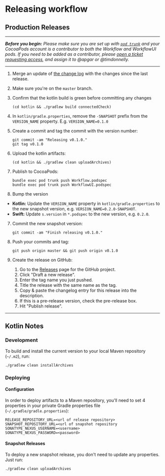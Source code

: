 # Releasing workflow

## Production Releases

---

***Before you begin:*** *Please make sure you are set up with [`pod trunk`](https://guides.cocoapods.org/making/getting-setup-with-trunk.html) and your CocoaPods account is a contributor to both the Workflow and WorkflowUI pods. If you need to be added as a contributor, please [open a ticket requesting access](https://github.com/square/workflow/issues/new), and assign it to @apgar or @timdonnelly.*

---

1. Merge an update of [the change log](CHANGELOG.md) with the changes since the last release.

1. Make sure you're on the `master` branch.

1. Confirm that the kotlin build is green before committing any changes
   ```
   (cd kotlin && ./gradlew build connectedCheck)
   ```

2. In `kotlin/gradle.properties`, remove the `-SNAPSHOT` prefix from the `VERSION_NAME` property.
   E.g. `VERSION_NAME=0.1.0`

3. Create a commit and tag the commit with the version number:
   ```
   git commit -am "Releasing v0.1.0."
   git tag v0.1.0
   ```

4. Upload the kotlin artifacts:
   ```
   (cd kotlin && ./gradlew clean uploadArchives)
   ```

5. Publish to CocoaPods:
    ```
    bundle exec pod trunk push Workflow.podspec
    bundle exec pod trunk push WorkflowUI.podspec
    ```

6. Bump the version
  - **Kotlin:** Update the `VERSION_NAME` property in `kotlin/gradle.properties` to the new snapshot 
    version, e.g. `VERSION_NAME=0.2.0-SNAPSHOT`.
  - **Swift:** Update `s.version` in `*.podspec` to the new version, e.g. `0.2.0`.

7. Commit the new snapshot version:
   ```
   git commit -am "Finish releasing v0.1.0."
   ```

8. Push your commits and tag:
   ```
   git push origin master && git push origin v0.1.0
   ```

9. Create the release on GitHub:
     1. Go to the [Releases](https://github.com/square/workflow/releases) page for the GitHub project.
     2. Click "Draft a new release".
     3. Enter the tag name you just pushed.
     4. Title the release with the same name as the tag.
     5. Copy & paste the changelog entry for this release into the description.
     6. If this is a pre-release version, check the pre-release box.
     7. Hit "Publish release".


---

## Kotlin Notes

### Development

To build and install the current version to your local Maven repository (`~/.m2`), run:

```
./gradlew clean installArchives
```

### Deploying

#### Configuration

In order to deploy artifacts to a Maven repository, you'll need to set 4 properties in your
private Gradle properties file (`~/.gradle/gradle.properties`):

```
RELEASE_REPOSITORY_URL=<url of release repository>
SNAPSHOT_REPOSITORY_URL=<url of snapshot repository
SONATYPE_NEXUS_USERNAME=<username>
SONATYPE_NEXUS_PASSWORD=<password>
```

#### Snapshot Releases

To deploy a new snapshot release, you don't need to update any properties. Just run:

```
./gradlew clean uploadArchives
```
